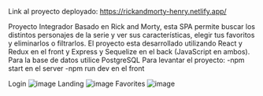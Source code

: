 Link al proyecto deployado: https://rickandmorty-henry.netlify.app/

Proyecto Integrador Basado en Rick and Morty, esta SPA permite buscar los distintos personajes de la serie y ver sus características, elegir tus favoritos y eliminarlos o filtrarlos. El proyecto esta desarrollado utilizando React y Redux en el front y Express y Sequelize en el back (JavaScript en ambos). Para la base de datos utilice PostgreSQL Para levantar el proyecto: -npm start en el server -npm run dev en el front

Login
![image](https://github.com/LeonardoEMicale/Rick-and-Morty-web/assets/124411705/fdac674a-700d-4a35-b399-3ff36247e37b)
Landing
![image](https://github.com/LeonardoEMicale/Rick-and-Morty-web/assets/124411705/517d6f87-4320-48aa-b357-b1c73904f224)
Favorites
![image](https://github.com/LeonardoEMicale/Rick-and-Morty-web/assets/124411705/8e681efa-ce89-4480-b72d-270eea19161e)
